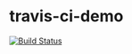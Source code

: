 # travis-ci-demo

[![Build Status](https://travis-ci.org/ryanschen/travis-ci-demo.svg?branch=master&style=flat)](https://travis-ci.org/ryanschen/travis-ci-demo)
